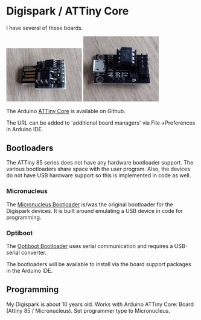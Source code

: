# Digispark / ATTiny Core

I have several of these boards.

<img src="digispark.jpg" width="200">
<img src="digispark-devboard.jpg" width="200">

The Arduino [ATTiny Core](https://github.com/SpenceKonde/ATTinyCore) is available on Github.

The URL can be added to 'additional board managers' via File->Preferences in Arduino IDE.

## Bootloaders

The ATTiny 85 series does not have any hardware bootloader support. The various bootloaders
share space with the user program. Also, the devices do not have USB hardware support so this
is implemented in code as well.

### Micronucleus

The [Micronucleus Bootloader](https://github.com/micronucleus/micronucleus/tree/v1.11) is/was
the original bootloader for the Digispark devices. It is built around emulating a USB device
in code for programming.

### Optiboot

The [Optiboot Bootloader](https://github.com/Optiboot/optiboot) uses serial communication and requires
a USB-serial converter.

The bootloaders will be available to install via the board support packages in the Arduino IDE.

## Programming

My Digispark is about 10 years old. Works with Arduino ATTiny Core: Board (Attiny 85 / Micronucleus). Set programmer type to Micronucleus.
